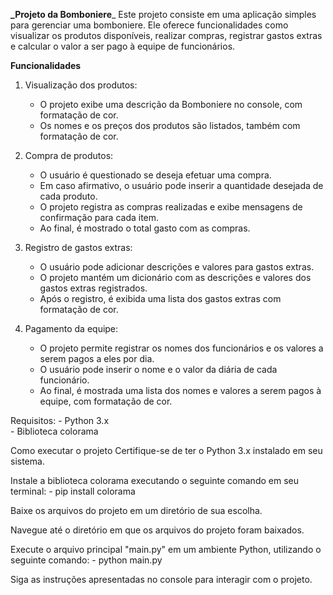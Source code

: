 
**_Projeto da Bomboniere**_
Este projeto consiste em uma aplicação simples para gerenciar uma bomboniere. 
Ele oferece funcionalidades como visualizar os produtos disponíveis, realizar compras, registrar gastos extras e 
calcular o valor a ser pago à equipe de funcionários.

**Funcionalidades**
1. Visualização dos produtos:
    - O projeto exibe uma descrição da Bomboniere no console, com formatação de cor.
    - Os nomes e os preços dos produtos são listados, também com formatação de cor.
  
2. Compra de produtos:
    - O usuário é questionado se deseja efetuar uma compra.
    - Em caso afirmativo, o usuário pode inserir a quantidade desejada de cada produto.
    - O projeto registra as compras realizadas e exibe mensagens de confirmação para cada item.
    - Ao final, é mostrado o total gasto com as compras.
  
3. Registro de gastos extras:
   	- O usuário pode adicionar descrições e valores para gastos extras.
   	- O projeto mantém um dicionário com as descrições e valores dos gastos extras registrados.
   	- Após o registro, é exibida uma lista dos gastos extras com formatação de cor.
  
4. Pagamento da equipe:
   - O projeto permite registrar os nomes dos funcionários e os valores a serem pagos a eles por dia.
   - O usuário pode inserir o nome e o valor da diária de cada funcionário.
   - Ao final, é mostrada uma lista dos nomes e valores a serem pagos à equipe, com formatação de cor.
  
Requisitos:
	 - Python 3.x  
	 - Biblioteca colorama

Como executar o projeto
Certifique-se de ter o Python 3.x instalado em seu sistema.

Instale a biblioteca colorama executando o seguinte comando em seu terminal:
	- pip install colorama


Baixe os arquivos do projeto em um diretório de sua escolha.

Navegue até o diretório em que os arquivos do projeto foram baixados.

Execute o arquivo principal "main.py" em um ambiente Python, utilizando o seguinte comando:
	- python main.py


Siga as instruções apresentadas no console para interagir com o projeto.
